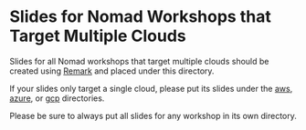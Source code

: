 # Slides for Nomad Workshops that Target Multiple Clouds
Slides for all Nomad workshops that target multiple clouds should be created using [Remark](https://remarkjs.com) and placed under this directory.

If your slides only target a single cloud, please put its slides under the [aws](../aws), [azure](../azure), or [gcp](../gcp) directories.

Please be sure to always put all slides for any workshop in its own directory.
